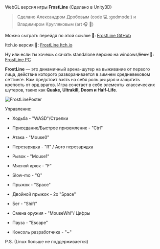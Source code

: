 WebGL версия игры **FrostLine** (Сделано в Unity3D)
> Сделано Александром Дробовым (code :computer: :godmode:) и Владимиром Кругляковым (art :headphones: :art:)


Можно сыграть перейдя по этой ссылке :link::
[FrostLine GitHub](https://clck.ru/3GM46t)

Itch.io версия :link::
[FrostLine Itch.io](https://mramorlomai.itch.io/frostline)

Ну или если ты хочешь скачать standalone версию на windows/~~linux~~ :link::
[FrostLine PC](https://disk.yandex.ru/d/E8916kl56iHSUw)


**FrostLine** — это динамичный арена-шутер на выживание от первого лица, действие которого разворачивается в зимнем средневековом сеттинге. Вам предстоит взять на себя роль рыцаря и защитить крепость от орд врагов. Игра сочетает в себе элементы классических шутеров, таких как **Quake, Ultrakill, Doom и Half-Life**.


![FrostLinePoster](https://github.com/user-attachments/assets/3db32614-dff6-4eca-acd0-79268bc0a492)

Управление:

- Ходьба - "WASD"/Стрелки
* Приседание/Быстрое приземление - "Ctrl"
+ Атака - "Mouse0"
- Перезарядка - "R" / Авто перезарядка
* Рывок - "Mouse1"
+ Мясной крюк - "F"
- Slow-mo - "Q"
* Прыжок - "Space"
+ Двойной прыжок - 2x "Space"
- Бег - "Shift"
* Смена оружия - "MouseWhl"/ Цифры
+ Пауза  - "Escape"
- Консоль разработчика - "~"

P.S. (Linux больше не поддерживается)
